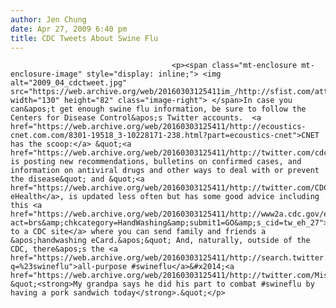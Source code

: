 ```yaml
---
author: Jen Chung
date: Apr 27, 2009 6:40 pm
title: CDC Tweets About Swine Flu
---
```


	
										<p><span class="mt-enclosure mt-enclosure-image" style="display: inline;"> <img alt="2009_04_cdctweet.jpg" src="https://web.archive.org/web/20160303125411im_/http://sfist.com/attachments/jen/2009_04_cdctweet.jpg" width="130" height="82" class="image-right"> </span>In case you can&apos;t get enough swine flu information, be sure to follow the Centers for Disease Control&apos;s Twitter accounts.  <a href="https://web.archive.org/web/20160303125411/http://ecoustics-cnet.com.com/8301-19518_3-10228171-238.html?part=ecoustics-cnet">CNET has the scoop:</a> &quot;<a href="https://web.archive.org/web/20160303125411/http://twitter.com/cdcemergency">@CDCemergency</a>... is posting new recommendations, bulletins on confirmed cases, and information on antiviral drugs and other ways to deal with or prevent the disease&quot; and &quot;<a href="https://web.archive.org/web/20160303125411/http://twitter.com/CDC_eHealth">@CDC-eHealth</a>, is updated less often but has some good advice including this <a href="https://web.archive.org/web/20160303125411/http://www2a.cdc.gov/eCards/browse.asp?act=brs&amp;chkcategory=HandWashing&amp;submit1=GO&amp;s_cid=tw_eh_27">link to a CDC site</a> where you can send family and friends a &apos;handwashing eCard.&apos;&quot; And, naturally, outside of the CDC, there&apos;s the <a href="https://web.archive.org/web/20160303125411/http://search.twitter.com/search?q=%23swineflu">all-purpose #swineflu</a>&#x2014;<a href="https://web.archive.org/web/20160303125411/http://twitter.com/Mister32/statuses/1633357866">example</a>, &quot;<strong>My grandpa says he did his part to combat #swineflu by having a pork sandwich today</strong>.&quot;</p>					
										
									
				